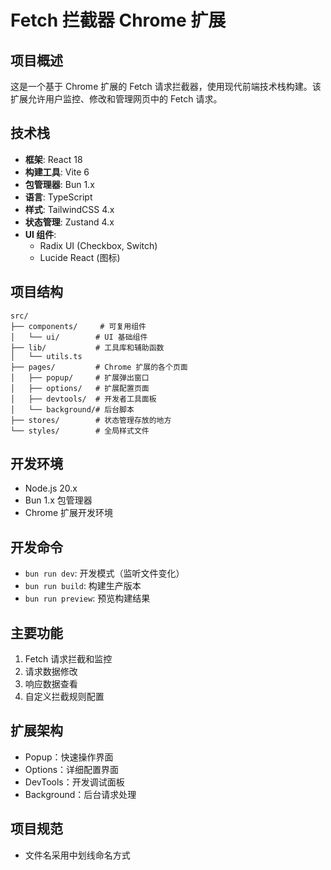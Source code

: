 # Fetch 拦截器 Chrome 扩展

## 项目概述
这是一个基于 Chrome 扩展的 Fetch 请求拦截器，使用现代前端技术栈构建。该扩展允许用户监控、修改和管理网页中的 Fetch 请求。

## 技术栈
- **框架**: React 18
- **构建工具**: Vite 6
- **包管理器**: Bun 1.x
- **语言**: TypeScript
- **样式**: TailwindCSS 4.x
- **状态管理**: Zustand 4.x
- **UI 组件**:
  - Radix UI (Checkbox, Switch)
  - Lucide React (图标)

## 项目结构
```
src/
├── components/     # 可复用组件
│   └── ui/        # UI 基础组件
├── lib/           # 工具库和辅助函数
│   └── utils.ts
├── pages/         # Chrome 扩展的各个页面
│   ├── popup/     # 扩展弹出窗口
│   ├── options/   # 扩展配置页面
│   ├── devtools/  # 开发者工具面板
│   └── background/# 后台脚本
├── stores/        # 状态管理存放的地方
└── styles/        # 全局样式文件
```

## 开发环境
- Node.js 20.x
- Bun 1.x 包管理器
- Chrome 扩展开发环境

## 开发命令
- `bun run dev`: 开发模式（监听文件变化）
- `bun run build`: 构建生产版本
- `bun run preview`: 预览构建结果

## 主要功能
1. Fetch 请求拦截和监控
2. 请求数据修改
3. 响应数据查看
4. 自定义拦截规则配置

## 扩展架构
- Popup：快速操作界面
- Options：详细配置界面
- DevTools：开发调试面板
- Background：后台请求处理

## 项目规范
- 文件名采用中划线命名方式
